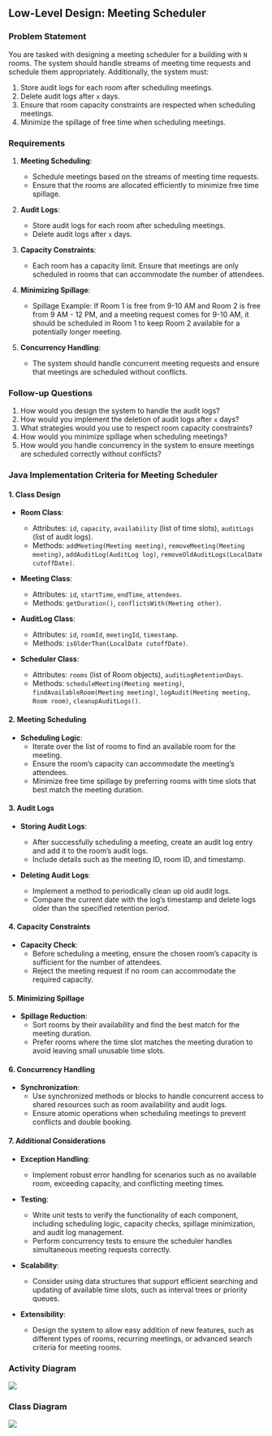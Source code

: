 

## Low-Level Design: Meeting Scheduler

### Problem Statement
You are tasked with designing a meeting scheduler for a building with `N` rooms. The system should handle streams of meeting time requests and schedule them appropriately. Additionally, the system must:

1. Store audit logs for each room after scheduling meetings.
2. Delete audit logs after `x` days.
3. Ensure that room capacity constraints are respected when scheduling meetings.
4. Minimize the spillage of free time when scheduling meetings.

### Requirements

1. **Meeting Scheduling**:
    - Schedule meetings based on the streams of meeting time requests.
    - Ensure that the rooms are allocated efficiently to minimize free time spillage.

2. **Audit Logs**:
    - Store audit logs for each room after scheduling meetings.
    - Delete audit logs after `x` days.

3. **Capacity Constraints**:
    - Each room has a capacity limit. Ensure that meetings are only scheduled in rooms that can accommodate the number of attendees.

4. **Minimizing Spillage**:
    - Spillage Example: If Room 1 is free from 9-10 AM and Room 2 is free from 9 AM - 12 PM, and a meeting request comes for 9-10 AM, it should be scheduled in Room 1 to keep Room 2 available for a potentially longer meeting.

5. **Concurrency Handling**:
    - The system should handle concurrent meeting requests and ensure that meetings are scheduled without conflicts.

### Follow-up Questions

1. How would you design the system to handle the audit logs?
2. How would you implement the deletion of audit logs after `x` days?
3. What strategies would you use to respect room capacity constraints?
4. How would you minimize spillage when scheduling meetings?
5. How would you handle concurrency in the system to ensure meetings are scheduled correctly without conflicts?


### Java Implementation Criteria for Meeting Scheduler

#### 1. **Class Design**

- **Room Class**:
   - Attributes: `id`, `capacity`, `availability` (list of time slots), `auditLogs` (list of audit logs).
   - Methods: `addMeeting(Meeting meeting)`, `removeMeeting(Meeting meeting)`, `addAuditLog(AuditLog log)`, `removeOldAuditLogs(LocalDate cutoffDate)`.

- **Meeting Class**:
   - Attributes: `id`, `startTime`, `endTime`, `attendees`.
   - Methods: `getDuration()`, `conflictsWith(Meeting other)`.

- **AuditLog Class**:
   - Attributes: `id`, `roomId`, `meetingId`, `timestamp`.
   - Methods: `isOlderThan(LocalDate cutoffDate)`.

- **Scheduler Class**:
   - Attributes: `rooms` (list of Room objects), `auditLogRetentionDays`.
   - Methods: `scheduleMeeting(Meeting meeting)`, `findAvailableRoom(Meeting meeting)`, `logAudit(Meeting meeting, Room room)`, `cleanupAuditLogs()`.

#### 2. **Meeting Scheduling**

- **Scheduling Logic**:
   - Iterate over the list of rooms to find an available room for the meeting.
   - Ensure the room’s capacity can accommodate the meeting’s attendees.
   - Minimize free time spillage by preferring rooms with time slots that best match the meeting duration.

#### 3. **Audit Logs**

- **Storing Audit Logs**:
   - After successfully scheduling a meeting, create an audit log entry and add it to the room’s audit logs.
   - Include details such as the meeting ID, room ID, and timestamp.

- **Deleting Audit Logs**:
   - Implement a method to periodically clean up old audit logs.
   - Compare the current date with the log’s timestamp and delete logs older than the specified retention period.

#### 4. **Capacity Constraints**

- **Capacity Check**:
   - Before scheduling a meeting, ensure the chosen room’s capacity is sufficient for the number of attendees.
   - Reject the meeting request if no room can accommodate the required capacity.

#### 5. **Minimizing Spillage**

- **Spillage Reduction**:
   - Sort rooms by their availability and find the best match for the meeting duration.
   - Prefer rooms where the time slot matches the meeting duration to avoid leaving small unusable time slots.

#### 6. **Concurrency Handling**

- **Synchronization**:
   - Use synchronized methods or blocks to handle concurrent access to shared resources such as room availability and audit logs.
   - Ensure atomic operations when scheduling meetings to prevent conflicts and double booking.

#### 7. **Additional Considerations**

- **Exception Handling**:
   - Implement robust error handling for scenarios such as no available room, exceeding capacity, and conflicting meeting times.

- **Testing**:
   - Write unit tests to verify the functionality of each component, including scheduling logic, capacity checks, spillage minimization, and audit log management.
   - Perform concurrency tests to ensure the scheduler handles simultaneous meeting requests correctly.

- **Scalability**:
   - Consider using data structures that support efficient searching and updating of available time slots, such as interval trees or priority queues.

- **Extensibility**:
   - Design the system to allow easy addition of new features, such as different types of rooms, recurring meetings, or advanced search criteria for meeting rooms.

### Activity Diagram
<img src="https://raw.githubusercontent.com/meghnadsaha/practice-low-level-design/master/src/com/lld/medium/resource/Meeting%20Scheduler%20-%20Activity%20diagram%20.png"/>

### Class Diagram
<img src="https://raw.githubusercontent.com/meghnadsaha/practice-low-level-design/master/src/com/lld/medium/resource/Meeting%20Scheduler%20-%20Class%20Diagram.png"/>
